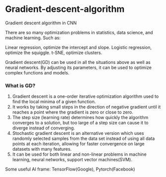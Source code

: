 # Gradient-descent-algorithm
Gradient descent algorithm in CNN

There are so many optimization problems in statistics, data science, and machine learning. Such as:

Linear regression, optimize the intercept and slope.
Logistic regression, optimize the squiggle.
t-SNE, optimize clusters.

Gradient descent(GD) can be used in all the situations above as well as neural networks. By adjusting its parameters, it can be used to optimize complex functions and models. 

### What is GD?

1. Gradient descent is a one-order iterative optimization algorithm used to find the local minima of a given function. 
2. It works by taking small steps in the direction of negative gradient until it reaches a point where the gradient is zero or close to zero. 
3. The step size (learning rate) determines how quickly the algorithm converges to a solution, but too large of a step size can cause it to diverge instead of converging. 
4. Stochastic gradient descent is an alternative version which uses randomly selected samples from the data set instead of using all data points at each iteration, allowing for faster convergence on large datasets with many features.
5. It can be used for both linear and non-linear problems in machine learning, neural networks, support vector machines(SVM).




















Some useful AI frame: TensorFlow(Google), Pytorch(Facebook)
